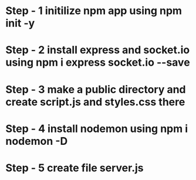 # Step - 1 initilize npm app using npm init -y
# Step - 2 install express and socket.io using npm i express socket.io --save
# Step - 3 make a public directory and create script.js and styles.css there
# Step - 4 install nodemon using npm i nodemon -D
# Step - 5 create file server.js